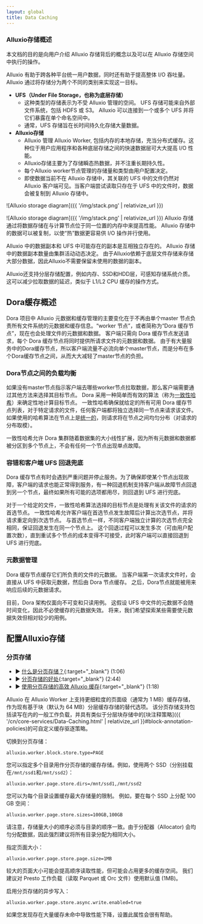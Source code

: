 ```yaml
---
layout: global
title: Data Caching
---
```


### Alluxio存储概述
本文档的目的是向用户介绍 Alluxio 存储背后的概念以及可以在 Alluxio 存储空间中执行的操作。

Alluxio 有助于跨各种平台统一用户数据，同时还有助于提高整体 I/O 吞吐量。 Alluxio 通过将存储分为两个不同的类别来实现这一目标。

- **UFS（Under File Storage，也称为底层存储）**
     - 这种类型的存储表示为不受 Alluxio 管理的空间。 UFS 存储可能来自外部文件系统，包括 HDFS 或 S3。 Alluxio 可以连接到一个或多个 UFS 并将它们暴露在单个命名空间中。
     - 通常，UFS 存储旨在长时间持久化存储大量数据。
- **Alluxio存储**
     - Alluxio 管理 Alluxio Worker, 包括内存的本地存储，充当分布式缓存。这种位于用户应用程序和各种底层存储之间的快速数据层可大大提高 I/O 性能。
     - Alluxio存储主要为了存储瞬态热数据，并不注重长期持久性。
     - 每个Alluxio worker节点管理的存储量和类型由用户配置决定。
     - 即使数据当前不在 Alluxio 存储中，其关联的 UFS 中的文件仍然对 Alluxio 客户端可见。当客户端尝试读取只存在于 UFS 中的文件时，数据会被复制到 Alluxio 存储中。


![Alluxio storage diagram]({{ '/img/stack.png' | relativize_url }})

![Alluxio storage diagram]({{ '/img/stack.png' | relativize_url }})
Alluxio 存储通过将数据存储在与计算节点位于同一位置的内存中来提高性能。 Alluxio 存储中的数据可以被复制，以使“热”数据更容易供 I/O 操作并行使用。

Alluxio 中的数据副本和 UFS 中可能存在的副本是互相独立存在的。 Alluxio 存储中的数据副本数量由集群活动动态决定。 由于Alluxio依赖于底层文件存储来存储大部分数据，因此Alluxio不需要保留未使用的数据的副本。

Alluxio还支持分层存储配置，例如内存、SSD和HDD层，可感知存储系统介质。 这可以减少拉取数据的延迟，类似于 L1/L2 CPU 缓存的操作方式。

## Dora缓存概述
Dora 项目中 Alluxio 元数据和缓存管理的主要变化在于不再由单个master 节点负责所有文件系统的元数据和缓存信息。“worker 节点”，或者简称为“Dora 缓存节点”，现在也会处理文件的元数据和数据。 客户端只需向 Dora 缓存节点发送请求，每个 Dora 缓存节点将同时提供所请求文件的元数据和数据。 由于有大量服务中的Dora缓存节点，所以客户端流量不必流向单个master节点，而是分布在多个Dora缓存节点之间，从而大大减轻了master节点的负担。

### Dora节点之间的负载均衡
如果没有master节点指示客户端去哪些worker节点拉取数据，那么客户端需要通过其他方法来选择其目标节点。 Dora 采用一种简单而有效的算法（称为[一致性哈希](https://en.wikipedia.org/wiki/Consistent_hashing)）来确定性地计算目标节点。 一致性哈希确保就给定的所有可用 Dora 缓存节点列表，对于特定请求的文件，任何客户端都将独立选择同一节点来请求该文件。 如果使用的哈希算法在节点上是[统一的](https://en.wikipedia.org/wiki/Hash_function#Uniformity)，则请求将在节点之间均匀分布（对请求的分布取模）。

一致性哈希允许 Dora 集群随着数据集的大小线性扩展，因为所有元数据和数据都被分区到多个节点上，不会有任何一个节点出现单点故障。

### 容错和客户端 UFS 回退兜底

Dora 缓存节点有时会遇到严重问题并停止服务。为了确保即使某个节点出现故障，客户端的请求也能正常得到服务，有一种回退机制支持客户端从故障节点回退到另一个节点，最终如果所有可能的选项都用尽，则回退到 UFS 进行兜底。

对于一个给定的文件，一致性哈希算法选择的目标节点是处理有关该文件的请求的首选节点。 一致性哈希允许客户端在首选节点发生故障后计算出次选节点，并将请求重定向到次选节点。 与首选节点一样，不同客户端独立计算的次选节点完全相同，保证回退发生在同一个节点上。 这个回退过程可以发生多次（可由用户配置次数），直到重试多个节点的成本变得不可接受，此时客户端可以直接回退到 UFS 进行兜底。

### 元数据管理
Dora 缓存节点缓存它们所负责的文件的元数据。 当客户端第一次请求文件时，会直接从 UFS 中获取元数据，然后由 Dora 节点缓存。 之后，Dora节点就能被用来响应后续的元数据请求。

目前，Dora 架构仅面向不可变和只读用例。 这假设 UFS 中文件的元数据不会随时间变化，因此不必使缓存的元数据失效。 将来，我们希望探索某些需要使元数据失效但相对较少的用例。

## 配置Alluxio存储

### 分页存储

* ▶️ [什么是分页存储？](https://youtu.be/qFF7qef__OY){:target="_blank"} (1:06)
* ▶️ [分页存储的好处](https://www.youtube.com/watch?v=cO7ymRFnPyM){:target="_blank"} (2:44)
* ▶️ [使用分页存储的高效 Alluxio 缓存](https://youtu.be/7UY_iE_Ha_k){:target="_blank"} (1:18)

Alluxio 在 Alluxio Worker 上支持更细粒度的页面级（通常为 1 MB）缓存存储，作为现有基于块（默认为 64 MB）分层缓存存储的替代选项。 该分页存储支持包括读写在内的一般工作负载，并具有类似于分层块存储中的[块注释策略]({{ '/cn/core-services/Data-Caching.html' | relativize_url }}#block-annotation-policies)的可自定义缓存驱逐策略。

切换到分页存储：
```properties
alluxio.worker.block.store.type=PAGE
```
您可以指定多个目录用作分页存储的缓存存储。例如，使用两个 SSD（分别挂载在`/mnt/ssd1`和`/mnt/ssd2`）：

```properties
alluxio.worker.page.store.dirs=/mnt/ssd1,/mnt/ssd2
```

您可以为每个目录设置缓存最大存储量的限制。 例如，要在每个 SSD 上分配 100 GB 空间：

```properties
alluxio.worker.page.store.sizes=100GB,100GB
```
请注意，存储量大小的顺序必须与目录的顺序一致。由于分配器（Allocator) 会均匀分配数据，因此强烈建议将所有目录分配为相同大小。

指定页面大小：
```properties
alluxio.worker.page.store.page.size=1MB
```
较大的页面大小可能会提高顺序读取性能，但可能会占用更多的缓存空间。 我们建议对 Presto 工作负载（读取 Parquet 或 Orc 文件）使用默认值 (1MB)。

启用分页存储的异步写入：
```properties
alluxio.worker.page.store.async.write.enabled=true
```
如果您发现存在大量缓存未命中导致性能下降，设置此属性会很有帮助。
